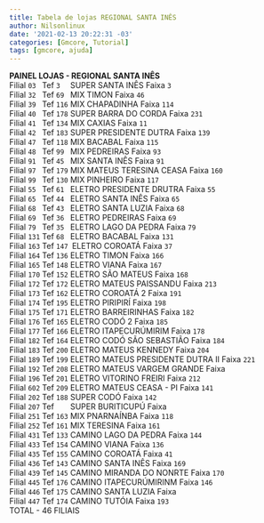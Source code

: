 ```yaml
---
title: Tabela de lojas REGIONAL SANTA INÊS
author: Nilsonlinux
date: '2021-02-13 20:22:31 -03'
categories: [Gmcore, Tutorial]
tags: [gmcore, ajuda]
---
```


**PAINEL LOJAS - REGIONAL SANTA INÊS**  
Filial `03 `  Tef `3  `  SUPER SANTA INÊS               Faixa `3  `  
Filial `32 `  Tef `69 `  MIX TIMON                      Faixa `46 `  
Filial `39 `  Tef `116`  MIX CHAPADINHA                 Faixa `114`  
Filial `40 `  Tef `178`  SUPER BARRA DO CORDA           Faixa `231`  
Filial `41 `  Tef `134`  MIX CAXIAS                     Faixa `11 `  
Filial `42 `  Tef `183`  SUPER PRESIDENTE DUTRA         Faixa `139`  
Filial `47 `  Tef `118`  MIX BACABAL                    Faixa `115`  
Filial `48 `  Tef `99 `  MIX PEDREIRAS                  Faixa `93 `  
Filial `91 `  Tef `45 `  MIX SANTA INÊS                 Faixa `91 `  
Filial `97 `  Tef `179`  MIX MATEUS TERESINA CEASA      Faixa `160`  
Filial `99 `  Tef `130`  MIX PINHEIRO                   Faixa `117`  
Filial `55 `  Tef `61 `  ELETRO PRESIDENTE DRUTRA       Faixa `55 `  
Filial `65 `  Tef `44 `  ELETRO SANTA INÊS              Faixa `65 `  
Filial `68 `  Tef `43 `  ELETRO SANTA LUZIA             Faixa `68 `  
Filial `69 `  Tef `36 `  ELETRO PEDREIRAS               Faixa `69 `  
Filial `79 `  Tef `35 `  ELETRO LAGO DA PEDRA           Faixa `79 `  
Filial `131`  Tef `68 `  ELETRO BACABAL                 Faixa `131`  
Filial `163`  Tef `147 `ELETRO COROATÁ                  Faixa `37 `  
Filial `164`  Tef `136` ELETRO TIMON                    Faixa `166`  
Filial `165`  Tef `148` ELETRO VIANA                    Faixa `167`  
Filial `170`  Tef `152` ELETRO SÃO MATEUS               Faixa `168`  
Filial `172`  Tef `172` ELETRO MATEUS PAISSANDU         Faixa `213`  
Filial `173`  Tef `162` ELETRO COROATÁ 2                Faixa `191`  
Filial `174`  Tef `195` ELETRO PIRIPIRÍ                 Faixa `198`  
Filial `175`  Tef `171` ELETRO BARREIRINHAS             Faixa `182`  
Filial `176`  Tef `165` ELETRO CODÓ 2                   Faixa `185`  
Filial `177`  Tef `166` ELETRO ITAPECURÚMIRIM           Faixa `178`  
Filial `182`  Tef `164` ELETRO CODÓ SÃO SEBASTIÃO       Faixa `184`  
Filial `183`  Tef `200` ELETRO MATEUS KENNEDY           Faixa `204`  
Filial `189`  Tef `199` ELETRO MATEUS PRESIDENTE DUTRA II Faixa `221`  
Filial `192`  Tef `208` ELETRO MATEUS VARGEM GRANDE       Faixa `   `  
Filial `196`  Tef `201` ELETRO VITORINO FREIRI         Faixa `212`  
Filial `602`  Tef `209` ELETRO MATEUS CEASA - PI       Faixa `141`  
Filial `202`  Tef `188` SUPER CODÓ                     Faixa `142`  
Filial `207`  Tef `   ` SUPER BURITICUPÚ               Faixa `   `   
Filial `251`  Tef `163` MIX PNARNAÍNBA                 Faixa `118`  
Filial `252`  Tef `161` MIX TERESINA                   Faixa `161`  
Filial `431`  Tef `133` CAMINO LAGO DA PEDRA           Faixa `144`  
Filial `433`  Tef `154` CAMINO VIANA                   Faixa `136`  
Filial `435`  Tef `155` CAMINO COROATÁ                 Faixa `41`  
Filial `436`  Tef `143` CAMINO SANTA INÊS              Faixa `169`  
Filial `439`  Tef `145` CAMINO MIRANDA DO NONRTE       Faixa `170`  
Filial `445`  Tef `176` CAMINO ITAPECURÚMIRINM         Faixa `146`  
Filial `446`  Tef `175` CAMINO SANTA LUZIA             Faixa `   `  
Filial `447`  Tef `174` CAMINO TUTÓIA                  Faixa `193`  
                     TOTAL - 46 FILIAIS  
                     
